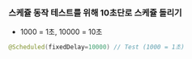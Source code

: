 ### 스케쥴 동작 테스트를 위해 10초단로 스케쥴 돌리기
- 1000 = 1초, 10000 = 10초
```java
@Scheduled(fixedDelay=10000) // Test (1000 = 1초)
```
